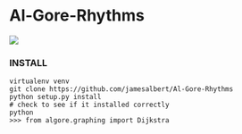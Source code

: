 # Al-Gore-Rhythms

![](https://cdn.meme.am/instances/250x250/72540017.jpg)


### INSTALL

```
virtualenv venv
git clone https://github.com/jamesalbert/Al-Gore-Rhythms
python setup.py install
# check to see if it installed correctly
python
>>> from algore.graphing import Dijkstra
```
